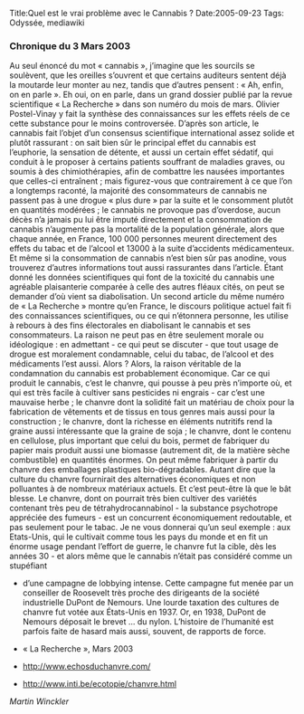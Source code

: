 Title:Quel est le vrai problème avec le Cannabis ?
Date:2005-09-23
Tags: Odyssée,  mediawiki

### Chronique du 3 Mars 2003

Au seul énoncé du mot « cannabis », j’imagine que les sourcils se
soulèvent, que les oreilles s’ouvrent et que certains auditeurs sentent
déjà la moutarde leur monter au nez, tandis que d’autres pensent : « Ah,
enfin, on en parle ». Eh oui, on en parle, dans un grand dossier publié
par la revue scientifique « La Recherche » dans son numéro du mois de
mars. Olivier Postel-Vinay y fait la synthèse des connaissances sur les
effets réels de ce cette substance pour le moins controversée. D’après
son article, le cannabis fait l’objet d’un consensus scientifique
international assez solide et plutôt rassurant : on sait bien sûr le
principal effet du cannabis est l’euphorie, la sensation de détente, et
aussi un certain effet sédatif, qui conduit à le proposer à certains
patients souffrant de maladies graves, ou soumis à des chimiothérapies,
afin de combattre les nausées importantes que celles-ci entraînent ;
mais figurez-vous que contrairement à ce que l’on a longtemps raconté,
la majorité des consommateurs de cannabis ne passent pas à une drogue «
plus dure » par la suite et le consomment plutôt en quantités modérées ;
le cannabis ne provoque pas d’overdose, aucun décès n’a jamais pu lui
être imputé directement et la consommation de cannabis n’augmente pas la
mortalité de la population générale, alors que chaque année, en France,
100 000 personnes meurent directement des effets du tabac et de l’alcool
et 13000 à la suite d’accidents médicamenteux. Et même si la
consommation de cannabis n’est bien sûr pas anodine, vous trouverez
d’autres informations tout aussi rassurantes dans l’article. Étant donné
les données scientifiques qui font de la toxicité du cannabis une
agréable plaisanterie comparée à celle des autres fléaux cités, on peut
se demander d’où vient sa diabolisation. Un second article du même
numéro de « La Recherche » montre qu’en France, le discours politique
actuel fait fi des connaissances scientifiques, ou ce qui n’étonnera
personne, les utilise à rebours à des fins électorales en diabolisant le
cannabis et ses consommateurs. La raison ne peut pas en être seulement
morale ou idéologique : en admettant - ce qui peut se discuter - que
tout usage de drogue est moralement condamnable, celui du tabac, de
l’alcool et des médicaments l’est aussi. Alors ? Alors, la raison
véritable de la condamnation du cannabis est probablement économique.
Car ce qui produit le cannabis, c’est le chanvre, qui pousse à peu près
n’importe où, et qui est très facile à cultiver sans pesticides ni
engrais - car c’est une mauvaise herbe ; le chanvre dont la solidité
fait un matériau de choix pour la fabrication de vêtements et de tissus
en tous genres mais aussi pour la construction ; le chanvre, dont la
richesse en éléments nutritifs rend la graine aussi intéressante que la
graine de soja ; le chanvre, dont le contenu en cellulose, plus
important que celui du bois, permet de fabriquer du papier mais produit
aussi une biomasse (autrement dit, de la matière sèche combustible) en
quantités énormes. On peut même fabriquer à partir du chanvre des
emballages plastiques bio-dégradables. Autant dire que la culture du
chanvre fournirait des alternatives économiques et non polluantes à de
nombreux matériaux actuels. Et c’est peut-être là que le bât blesse. Le
chanvre, dont on pourrait très bien cultiver des variétés contenant très
peu de tétrahydrocannabinol - la substance psychotrope appréciée des
fumeurs - est un concurrent économiquement redoutable, et pas seulement
pour le tabac. Je ne vous donnerai qu’un seul exemple : aux Etats-Unis,
qui le cultivait comme tous les pays du monde et en fit un énorme usage
pendant l’effort de guerre, le chanvre fut la cible, dès les années 30 -
et alors même que le cannabis n’était pas considéré comme un stupéfiant
- d’une campagne de lobbying intense. Cette campagne fut menée par un
conseiller de Roosevelt très proche des dirigeants de la société
industrielle DuPont de Nemours. Une lourde taxation des cultures de
chanvre fut votée aux États-Unis en 1937. Or, en 1938, DuPont de Nemours
déposait le brevet ... du nylon. L’histoire de l’humanité est parfois
faite de hasard mais aussi, souvent, de rapports de force.

-   « La Recherche », Mars 2003
-   <http://www.echosduchanvre.com/>
-   <http://www.inti.be/ecotopie/chanvre.html>

*Martin Winckler*

